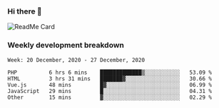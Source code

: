 ### Hi there 👋

<!--
**itzcy/itzcy** is a ✨ _special_ ✨ repository because its `README.md` (this file) appears on your GitHub profile.

Here are some ideas to get you started:

- 🔭 I’m currently working on ...
- 🌱 I’m currently learning ...
- 👯 I’m looking to collaborate on ...
- 🤔 I’m looking for help with ...
- 💬 Ask me about ...
- 📫 How to reach me: ...
- 😄 Pronouns: ...
- ⚡ Fun fact: ...
-->
![ReadMe Card](https://github-readme-stats.vercel.app/api?username=itzcy&show_icons=true&title_color=2d3198&icon_color=797cb8&text_color=24292e&bg_color=f6f8fa)

### Weekly development breakdown
<!--START_SECTION:waka-->
```text
Week: 20 December, 2020 - 27 December, 2020

PHP          6 hrs 6 mins    █████████████▒░░░░░░░░░░░   53.09 % 
HTML         3 hrs 31 mins   ███████▓░░░░░░░░░░░░░░░░░   30.66 % 
Vue.js       48 mins         █▓░░░░░░░░░░░░░░░░░░░░░░░   06.99 % 
JavaScript   29 mins         █░░░░░░░░░░░░░░░░░░░░░░░░   04.31 % 
Other        15 mins         ▓░░░░░░░░░░░░░░░░░░░░░░░░   02.29 % 
```
<!--END_SECTION:waka-->
